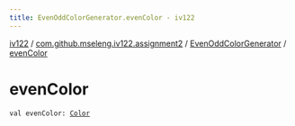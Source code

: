 ```yaml
---
title: EvenOddColorGenerator.evenColor - iv122
---
```


[iv122](../../index.md) / [com.github.mseleng.iv122.assignment2](../index.md) / [EvenOddColorGenerator](index.md) / [evenColor](.)

# evenColor

`val evenColor: `[`Color`](http://docs.oracle.com/javase/6/docs/api/java/awt/Color.html)